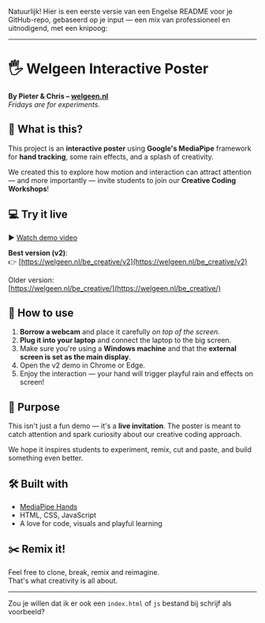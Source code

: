 Natuurlijk! Hier is een eerste versie van een Engelse README voor je GitHub-repo, gebaseerd op je input — een mix van professioneel en uitnodigend, met een knipoog:

---

# 🖐️ Welgeen Interactive Poster

**By Pieter & Chris – [welgeen.nl](https://welgeen.nl)**  
_Fridays are for experiments._

## 🧪 What is this?

This project is an **interactive poster** using **Google's MediaPipe** framework for **hand tracking**, some rain effects, and a splash of creativity.

We created this to explore how motion and interaction can attract attention — and more importantly — invite students to join our **Creative Coding Workshops**!

## 💻 Try it live

▶️ [Watch demo video](https://raw.githubusercontent.com/WelGeen/be_creative-Interactive-Poster/main/WhatsApp%20Video%202025-04-25%20at%2016.01.28.mp4)

**Best version (v2)**:  
👉 [https://welgeen.nl/be_creative/v2](https://welgeen.nl/be_creative/v2)

Older version:  
[https://welgeen.nl/be_creative/](https://welgeen.nl/be_creative/)

## 📸 How to use

1. **Borrow a webcam** and place it carefully *on top of the screen*.
2. **Plug it into your laptop** and connect the laptop to the big screen.
3. Make sure you're using a **Windows machine** and that the **external screen is set as the main display**.
4. Open the v2 demo in Chrome or Edge.
5. Enjoy the interaction — your hand will trigger playful rain and effects on screen!

## 🎯 Purpose

This isn't just a fun demo — it's a **live invitation**. The poster is meant to catch attention and spark curiosity about our creative coding approach.

We hope it inspires students to experiment, remix, cut and paste, and build something even better.



## 🛠️ Built with

- [MediaPipe Hands](https://developers.google.com/mediapipe/solutions/vision/hand_landmarker)
- HTML, CSS, JavaScript
- A love for code, visuals and playful learning

## ✂️ Remix it!

Feel free to clone, break, remix and reimagine.  
That's what creativity is all about.

---

Zou je willen dat ik er ook een `index.html` of `js` bestand bij schrijf als voorbeeld?
